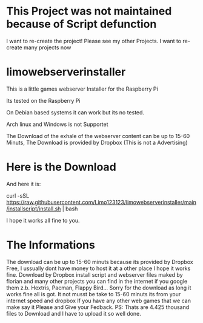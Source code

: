 # This Project was not maintained because of Script defunction

I want to re-create the project!
Please see my other Projects.
I want to re-create many projects now

# limowebserverinstaller
This is a little games webserver Installer for the Raspberry Pi

Its tested on the Raspberry Pi

On Debian based systems it can work but its no tested.

Arch linux and Windows is not Supportet

The Download of the exhale of the webserver content can be up to 15-60 Minuts, The Download is provided by Dropbox (This is not a Advertising)

# Here is the Download
And here it is:


curl -sSL https://raw.githubusercontent.com/Limo123123/limowebserverinstaller/main/installscript/install.sh | bash


I hope it works all fine to you.

# The Informations
The download can be up to 15-60 minuts because its provided by Dropbox Free, I ussually dont have money to host it at a other place I hope it works fine.
Download by Dropbox
install script and webserver files maked by florian and many other projects you can find in the internet if you google them z.b. Hextris, Pacman, Flappy Bird...
Sorry for the download as long it works fine all is got. It not musst be take to 15-60 minuts its from your internet speed and dropbox
If you have any other web games that we can make say it Please and Give your Fedback.
PS: Thats are 4.425 thousand files to Download and I have to upload it so well done.
